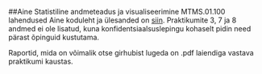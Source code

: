 ##Aine Statistiline andmeteadus ja visualiseerimine MTMS.01.100 lahendused
Aine koduleht ja ülesanded on [siin](http://andmeteadus.github.io/2015/ "http://andmeteadus.github.io/2015/"). Praktikumite 3, 7 ja 8 andmed ei ole lisatud, kuna
konfidentsiaalsuslepingu kohaselt pidin need pärast õpinguid kustutama.

Raportid, mida on võimalik otse girhubist lugeda on .pdf laiendiga vastava praktikumi kaustas.